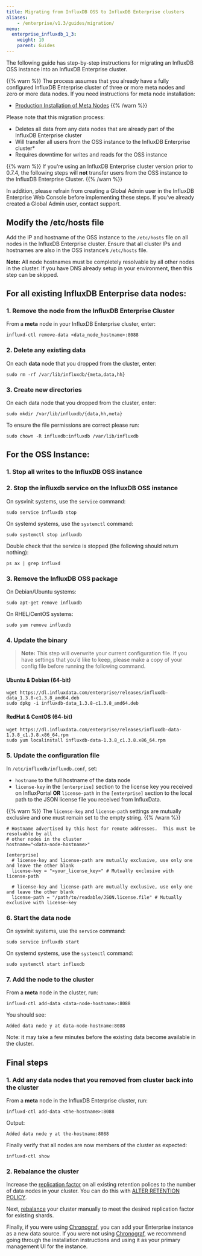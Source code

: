 ```yaml
---
title: Migrating from InfluxDB OSS to InfluxDB Enterprise clusters
aliases:
    - /enterprise/v1.3/guides/migration/
menu:
  enterprise_influxdb_1_3:
    weight: 10
    parent: Guides
---
```


The following guide has step-by-step instructions for migrating an InfluxDB OSS
instance into an InfluxDB Enterprise cluster.

{{% warn %}}
The process assumes that you already have a fully configured InfluxDB Enterprise cluster
of three or more meta nodes and zero or more data nodes. If you need instructions for meta node installation:
- [Production Installation of Meta Nodes](/enterprise_influxdb/v1.3/production_installation/meta_node_installation/)
{{% /warn %}}

Please note that this migration process:

* Deletes all data from any data nodes that are already part of the InfluxDB Enterprise cluster
* Will transfer all users from the OSS instance to the InfluxDB Enterprise cluster*
* Requires downtime for writes and reads for the OSS instance

{{% warn %}}
If you're using an InfluxDB Enterprise cluster version prior to 0.7.4, the
following steps will **not** transfer users from the OSS instance to the
InfluxDB Enterprise Cluster.
{{% /warn %}}

In addition, please refrain from creating a Global Admin user in the InfluxDB Enterprise Web Console before implementing these steps. If you’ve already created a Global Admin user, contact support.

## Modify the /etc/hosts file

Add the IP and hostname of the OSS instance to the
`/etc/hosts` file on all nodes in the InfluxDB Enterprise cluster.
Ensure that all cluster IPs and hostnames are also in the OSS
instance’s `/etc/hosts` file.

**Note:** All node hostnames must be completely resolvable by all
other nodes in the cluster. If you have DNS already setup in your
environment, then this step can be skipped.

## For all existing InfluxDB Enterprise data nodes:

### 1. Remove the node from the InfluxDB Enterprise Cluster

From a **meta** node in your InfluxDB Enterprise cluster, enter:
```
influxd-ctl remove-data <data_node_hostname>:8088
```
### 2. Delete any existing data

On each **data** node that you dropped from the cluster, enter:
```
sudo rm -rf /var/lib/influxdb/{meta,data,hh}
```

### 3. Create new directories

On each data node that you dropped from the cluster, enter:
```
sudo mkdir /var/lib/influxdb/{data,hh,meta}
```
To ensure the file permissions are correct please run:
```
sudo chown -R influxdb:influxdb /var/lib/influxdb
```

## For the OSS Instance:

### 1. Stop all writes to the InfluxDB OSS instance

### 2. Stop the influxdb service on the InfluxDB OSS instance

On sysvinit systems, use the `service` command:
```
sudo service influxdb stop
```

On systemd systems, use the `systemctl` command:
```
sudo systemctl stop influxdb
```

Double check that the service is stopped (the following should return nothing):
```
ps ax | grep influxd
```

### 3. Remove the InfluxDB OSS package

On Debian/Ubuntu systems:
```
sudo apt-get remove influxdb
```

On RHEL/CentOS systems:
```
sudo yum remove influxdb
```

### 4. Update the binary

> **Note:** This step will overwrite your current configuration file.
If you have settings that you’d like to keep, please make a copy of your config file before running the following command.

#### Ubuntu & Debian (64-bit)
```
wget https://dl.influxdata.com/enterprise/releases/influxdb-data_1.3.8-c1.3.8_amd64.deb
sudo dpkg -i influxdb-data_1.3.8-c1.3.8_amd64.deb
```

#### RedHat & CentOS (64-bit)
```
wget https://dl.influxdata.com/enterprise/releases/influxdb-data-1.3.8_c1.3.8.x86_64.rpm
sudo yum localinstall influxdb-data-1.3.8_c1.3.8.x86_64.rpm
```

### 5. Update the configuration file

In `/etc/influxdb/influxdb.conf`, set:

* `hostname` to the full hostname of the data node
* `license-key` in the `[enterprise]` section to the license key you received on InfluxPortal **OR** `license-path`
in the `[enterprise]` section to the local path to the JSON license file you received from InfluxData.

{{% warn %}}
The `license-key` and `license-path` settings are mutually exclusive and one must remain set to the empty string.
{{% /warn %}}

```
# Hostname advertised by this host for remote addresses.  This must be resolvable by all
# other nodes in the cluster
hostname="<data-node-hostname>" 

[enterprise]
  # license-key and license-path are mutually exclusive, use only one and leave the other blank
  license-key = "<your_license_key>" # Mutually exclusive with license-path

  # license-key and license-path are mutually exclusive, use only one and leave the other blank
  license-path = "/path/to/readable/JSON.license.file" # Mutually exclusive with license-key
```

### 6. Start the data node

On sysvinit systems, use the `service` command:
```
sudo service influxdb start
```

On systemd systems, use the `systemctl` command:
```
sudo systemctl start influxdb
```

### 7. Add the node to the cluster

From a **meta** node in the cluster, run:
```
influxd-ctl add-data <data-node-hostname>:8088
```
You should see:
```
Added data node y at data-node-hostname:8088
```

Note: it may take a few minutes before the existing data become available in the cluster.

## Final steps

### 1. Add any data nodes that you removed from cluster back into the cluster

From a **meta** node in the InfluxDB Enterprise cluster, run:
```
influxd-ctl add-data <the-hostname>:8088
```
Output:
```
Added data node y at the-hostname:8088
```

Finally verify that all nodes are now members of the cluster as expected:

```
influxd-ctl show
```

### 2. Rebalance the cluster

Increase the [replication factor](/enterprise_influxdb/v1.3/concepts/glossary/#replication-factor)
on all existing retention polices to the number of data nodes in your cluster.
You can do this with [ALTER RETENTION POLICY](https://docs.influxdata.com/influxdb/v1.3/query_language/database_management/#modify-retention-policies-with-alter-retention-policy).

Next, [rebalance](/enterprise_influxdb/v1.3/guides/rebalance/) your cluster manually to meet the desired
replication factor for existing shards.

Finally, if you were using [Chronograf](https://docs.influxdata.com/chronograf/latest/), you can
add your Enterprise instance as a new data source.  If you were not using
[Chronograf](https://docs.influxdata.com/chronograf/latest/introduction/installation/), we recommend going through
the installation instructions and using it as your primary management UI for the instance.
